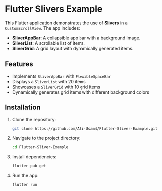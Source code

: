 # Flutter Slivers Example

This Flutter application demonstrates the use of **Slivers** in a `CustomScrollView`. The app includes:

- **SliverAppBar**: A collapsible app bar with a background image.
- **SliverList**: A scrollable list of items.
- **SliverGrid**: A grid layout with dynamically generated items.

## Features
- Implements `SliverAppBar` with `FlexibleSpaceBar`
- Displays a `SliverList` with 20 items
- Showcases a `SliverGrid` with 10 grid items
- Dynamically generates grid items with different background colors

## Installation
1. Clone the repository:
   ```sh
   git clone https://github.com/Ali-Usam4/Flutter-Sliver-Example.git
   ```
2. Navigate to the project directory:
   ```sh
   cd Flutter-Sliver-Example
   ```
3. Install dependencies:
   ```sh
   flutter pub get
   ```
4. Run the app:
   ```sh
   flutter run
   ```
   
